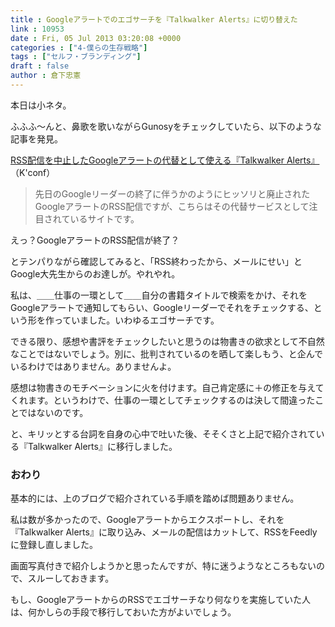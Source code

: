 ```yaml
---
title : Googleアラートでのエゴサーチを『Talkwalker Alerts』に切り替えた
link : 10953
date : Fri, 05 Jul 2013 03:20:08 +0000
categories : ["4-僕らの生存戦略"]
tags : ["セルフ・ブランディング"]
draft : false
author : 倉下忠憲
---
```


本日は小ネタ。

ふふふ〜んと、鼻歌を歌いながらGunosyをチェックしていたら、以下のような記事を発見。

<a href="http://kenz0.s201.xrea.com/weblog/2013/07/talkwalker_alerts.html" target="_blank">RSS配信を中止したGoogleアラートの代替として使える『Talkwalker Alerts』</a>（K'conf）

<blockquote>先日のGoogleリーダーの終了に伴うかのようにヒッソリと廃止されたGoogleアラートのRSS配信ですが、こちらはその代替サービスとして注目されているサイトです。</blockquote>

えっ？GoogleアラートのRSS配信が終了？

とテンパりながら確認してみると、「RSS終わったから、メールにせい」とGoogle大先生からのお達しが。やれやれ。

私は、＿＿仕事の一環として＿＿自分の書籍タイトルで検索をかけ、それをGoogleアラートで通知してもらい、Googleリーダーでそれをチェックする、という形を作っていました。いわゆるエゴサーチです。

できる限り、感想や書評をチェックしたいと思うのは物書きの欲求として不自然なことではないでしょう。別に、批判されているのを晒して楽しもう、と企んでいるわけではありません。ありませんよ。

感想は物書きのモチベーションに火を付けます。自己肯定感に＋の修正を与えてくれます。というわけで、仕事の一環としてチェックするのは決して間違ったことではないのです。

と、キリッとする台詞を自身の心中で吐いた後、そそくさと上記で紹介されている『Talkwalker Alerts』に移行しました。

<H3>おわり</H3>
基本的には、上のブログで紹介されている手順を踏めば問題ありません。

私は数が多かったので、Googleアラートからエクスポートし、それを『Talkwalker Alerts』に取り込み、メールの配信はカットして、RSSをFeedlyに登録し直しました。

画面写真付きで紹介しようかと思ったんですが、特に迷うようなところもないので、スルーしておきます。

もし、GoogleアラートからのRSSでエゴサーチなり何なりを実施していた人は、何かしらの手段で移行しておいた方がよいでしょう。

